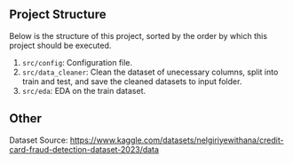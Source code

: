 ## Project Structure
Below is the structure of this project, sorted by the order by which this project should be executed.
1. `src/config`: Configuration file.
3. `src/data_cleaner`: Clean the dataset of unecessary columns, split into train and test, and save the cleaned datasets to input folder.
2. `src/eda`: EDA on the train dataset.

## Other
Dataset Source: https://www.kaggle.com/datasets/nelgiriyewithana/credit-card-fraud-detection-dataset-2023/data